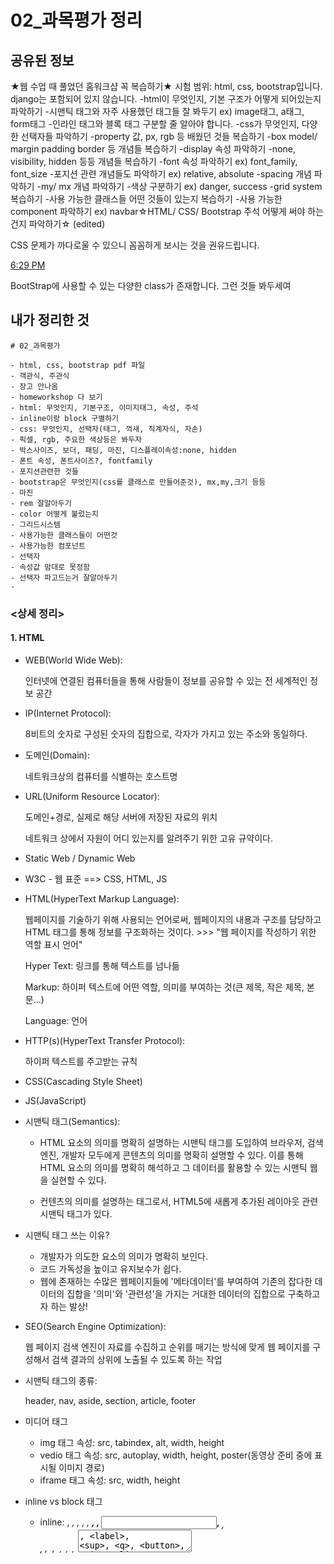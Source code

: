 # 02_과목평가 정리

## 공유된 정보

★웹 수업 때 풀었던 홈워크샵 꼭 복습하기★
시험 범위: html, css, bootstrap입니다.
django는 포함되어 있지 않습니다.<HTML>
-html이 무엇인지, 기본 구조가 어떻게 되어있는지 파악하기
-시맨틱 태그와 자주 사용했던 태그들 잘 봐두기 ex) image태그, a태그,  form태그
-인라인 태그와 블록 태그 구분할 줄 알아야 합니다.<CSS>
-css가 무엇인지, 다양한 선택자들 파악하기
-property 값, px, rgb 등 배웠던 것들 복습하기
-box model/ margin padding border 등 개념들 복습하기
-display 속성 파악하기
-none, visibility, hidden 등등 개념들 복습하기
-font 속성 파악하기 ex) font_family, font_size
-포지션 관련 개념들도 파악하기 ex) relative, absolute<Bootstrap>
-spacing 개념 파악하기
-my/ mx 개념 파악하기
-색상 구분하기 ex) danger, success
-grid system 복습하기
-사용 가능한 클래스들 어떤 것들이 있는지 복습하기
-사용 가능한 component 파악하기 ex) navbar☆HTML/ CSS/ Bootstrap 주석 어떻게 써야 하는 건지 파악하기☆ (edited) 

CSS 문제가 까다로울 수 있으니 꼼꼼하게 보시는 것을 권유드립니다.

[6:29 PM](https://mygumi.slack.com/archives/CL0E0QZ5F/p1565256542015100)

BootStrap에 사용할 수 있는 다양한 class가 존재합니다. 그런 것들 봐두세여



## 내가 정리한 것

```
# 02_과목평가

- html, css, bootstrap pdf 파일
- 객관식, 주관식
- 장고 안나옴
- homeworkshop 다 보기
- html: 무엇인지, 기본구조, 이미지태그, 속성, 주석 
- inline이랑 block 구별하기
- css: 무엇인지, 선택자(태그, 꺽새, 직계자식, 자손)
- 픽셀, rgb, 주요한 색상등은 봐두자
- 박스사이즈, 보더, 패딩, 마진, 디스플레이속성:none, hidden
- 폰트 속성, 폰트사이즈?, fontfamily
- 포지션관련한 것들
- bootstrap은 무엇인지(css를 클래스로 만들어준것), mx,my,크기 등등
- 마진
- rem 잘알아두기
- color 어떻게 불렀는지
- 그리드시스템
- 사용가능한 클래스들이 어떤것
- 사용가능한 컴포넌트
- 선택자
- 속성값 맘대로 못정함
- 선택자 파고드는거 잘알아두기
- 
```



### <상세 정리>

#### 1. HTML

- WEB(World Wide Web):

  인터넷에 연결된 컴퓨터들을 통해 사람들이 정보를 공유할 수 있는 전 세계적인 정보 공간

- IP(Internet Protocol):

  8비트의 숫자로 구성된 숫자의 집합으로, 각자가 가지고 있는 주소와 동일하다.

- 도메인(Domain):

  네트워크상의 컴퓨터를 식별하는 호스트명

- URL(Uniform Resource Locator):

  도메인+경로, 실제로 해당 서버에 저장된 자료의 위치

  네트워크 상에서 자원이 어디 있는지를 알려주기 위한 고유 규약이다.

- Static Web / Dynamic Web



- W3C - 웹 표준 ==> CSS, HTML, JS

- HTML(HyperText Markup Language): 

  웹페이지를 기술하기 위해 사용되는 언어로써, 웹페이지의 내용과 구조를 담당하고 HTML 태그를 통해 정보를 구조화하는 것이다. >>> "웹 페이지를 작성하기 위한 역할 표시 언어"

  Hyper Text: 링크를 통해 텍스트를 넘나듦

  Markup: 하이퍼 텍스트에 어떤 역할, 의미를 부여하는 것(큰 제목, 작은 제목, 본문...)

  Language: 언어

- HTTP(s)(HyperText Transfer Protocol):

  하이퍼 텍스트를 주고받는 규칙

- CSS(Cascading Style Sheet)

- JS(JavaScript)



- 시맨틱 태그(Semantics):

  - HTML 요소의 의미를 명확히 설명하는 시맨틱 태그를 도입하여 브라우저, 검색엔진, 개발자 모두에게 콘텐츠의 의미를 명확히 설명할 수 있다. 이를 통해 HTML 요소의 의미를 명확히 해석하고 그 데이터를 활용할 수 있는 시맨틱 웹을 실현할 수 있다.

  - 컨텐츠의 의미를 설명하는 태그로서, HTML5에 새롭게 추가된 레이아웃 관련 시맨틱 태그가 있다.

- 시맨틱 태그 쓰는 이유?

  - 개발자가 의도한 요소의 의미가 명확히 보인다.
  - 코드 가독성을 높이고 유지보수가 쉽다.
  - 웹에 존재하는 수많은 웹페이지들에 '메타데이터'를 부여하여 기존의 잡다한 데이터의 집합을 '의미'와 '관련성'을 가지는 거대한 데이터의 집합으로 구축하고자 하는 발상!

- SEO(Search Engine Optimization):

  웹 페이지 검색 엔진이 자료를 수집하고 순위를 매기는 방식에 맞게 웹 페이지를 구성해서 검색 결과의 상위에 노출될 수 있도록 하는 작업

- 시맨틱 태그의 종류:

  header, nav, aside, section, article, footer

- 미디어 태그

  - img 태그 속성: src, tabindex, alt, width, height
  - vedio 태그 속성: src, autoplay, width, height, poster(동영상 준비 중에 표시될 이미지 경로)
  - iframe 태그 속성: src, width, height

- inline vs block 태그
  - inline: <a>, <i>, <span>, <abbr>, <img>, <strong>, <b>, <input>, <sub>, <br>, <code>, <em>, <small>, <tt>, <map>, <textarea>, <label>, <sup>, <q>, <button>, <cite>
  - block: <address>, <article>, <aside>, <blockgquote>, <canvas>, <dd>, <div>, <dl>, <hr>, <header>, <form>,<h1>, <h2>, <h3>, <h4>, <h5>, <h6>, <table>, <pre>, <ul>, <p>, <ol>, <video>,<li>





#### 2. CSS

- CSS(Cascading Style Sheet):

  HTML은 정보와 구조화라면 CSS는 Styling을 정의하는 개별적인 언어

- CSS 단위:

  1. 키워드: 엄청많음
  2. 크기단위:
     - px: 화면을 구성하는 단위, 디바이스별로 픽셀의 크기는 제각각
     - %: 백분률 단위의 상대 단위, 요소에 지정된 사이즈(상속된 사이즈나 디폴트 사이즈)에 상대적인 사이즈를 설정한다.
     - em: 배수 단위로 상대 단위, 요소에 지정된 사이즈(상속된 사이즈나 디폴트 사이즈)에 상대적인 사이즈를 설정한다.
     - rem: em의 기준은 상속의 영향으로 바뀔 수 있다. 즉, 상황에 따라 1.2em은 각기 다른 값을 가질 수 있다. rem은 최상위 요소(html)의 사이즈를 기준으로 삼는다. rem의 r은 root를 의미
     - Viewport 단위: 디바이스마다 다른 크기의 화면을 가지고 있기 때문에 상대적인 단위인 viewport를 기준으로 만든 단위(vw:너비의 1/100, vmax:너비 또는 높이 중 작은 쪽의 1/100)
  3. 색상 표현 단위:
     - HEX: #ffffff =>(#ff0000:red, #00ff00:green, #0000ff:blue)
     - RGB: rgb(0, 0, 0) => (rgb(255, 0, 0):red, rgb(0, 255, 0):green, rgb(0, 0, 255):blue)
     - RGBA: rgb(0, 0, 0, 0.5) => a(alpha): 투명도가 추가됨

- Box Model:

  1. 기본 구성
     1. content: 실제 내용이 위치
     2. Padding: 테두리 안쪽의 내부 여백요소에 적용된 배경의 컬러, 이미지는 패딩까지 적용
     3. Border: 테두리 영역
     4. Margin: 테두리 바깥의 외부 여백, 배경색을 지정할 수 없다.
  2. display 속성:
     1. block: 항상 새로운 라인에서 시작, 화면 크기 전체의 가로폭 차지, inline요소 포함가능, 기본적으로 너비의 100%, 너비가 정해지면 나머지를 margin으로..
     2. inline: 새로운 라인에서 시작하지 않으며 문장 중간에 들어갈 수 있다. content의 너비만큼 가로폭을 차지, width, height, margin-top, margin-bottom 프로퍼티 설정 불가, 상/하 여백은 line-height로 지정한다.(margin-left, margin-right는 가능)
     3. inline-block: block과 inline 레벨 요소의 특징을 모두 갖는다. inline 레벨 요소처럼 한 줄에 표시 되면서 block에서의 width, height, margin(top, bottom) 속성을 모두 지정할 수 있다.
     4. none: 해당 요소를 화면에 표시하지 않는다.(공간(영역)조차 사라진다.)
  3. visibility 속성:
     1. visible: 해당요소를 보이게 한다.(기본값)
     2. hidden: 해당요소를 안보이게 한다.
     3. display: none(공간까지 다 없앰) vs visibility: hidden(공간은 남아있고 요소만 안보임)
  4. background-image: url("images/심슨.jpg"), background-color: blue

- Font & Text:

  1. font-size
  2. font-family
  3. font-weight
  4. letter-spacing
  5. text-align

- Position

  1. static(기본위치): 기본적인 위치
  2. relative(상대위치): static일 때를 기준으로 상대적으로 정한 위치(자기집은 남아있음, 빈공간으로 남아있음)
  3. absolute(절대위치): 부모의 위치(static은 제외)를 기준으로 정한 위치(공간도 없어짐)
  4. fixed(고정위치): 부모 요소와 관계없이 완전 고정된 위치

- 상속(오버 라이드)

  1. <element>: nth-child(n)

     - n번째 자식이 그 element 인 경우 적용, 아니면 적용 안함

     - ol > li:nth-child(4) {background: blueviolet}

       4번째 자식이 li 인 경우 적용, 아니면 적용 안함

  2. <element>: nth-of-type(n)

     - n번째 element를 찾음

     - ol > li:nth-of-type(4) {background: blueviolet}

       4번째 element를 찾음(li가 아니면 다음 애를 가지고옴)

- 스타일 적용 우선순위
  1. 속성값 뒤에 !important
  2. inline styling
  3. #id 선택자
  4. .class 선택자
  5. 태그 선택자
  6. 상위 객체의 상속된 속성



#### 3. Bootstrap

- Bootstrap: 

  CSS를 클래스로 만들어두어 웹사이트 개발시 편의성을 높인 프레임워크

- CDN(Content Delivery(Distribution) Network):

  컨텐츠(CSS, JS, Image, Text 등)을 효육적으로 전달하기 위해 여러 노드에 가진 네트워크에 데이터를 제공하는 시스템

- Utilities

  1. Spacing: m, p / t, b, l, r, x, y / 3 = 1rem = 16px
  2. Color: primary(파란색), secondary(회색), success(초록색), info(에메랄드), warning(노란색), danger(빨간색), light(흰색), dark(검은색)
  3. border: 
  4. Display:
  5. Position:
  6. Text:
  7. 